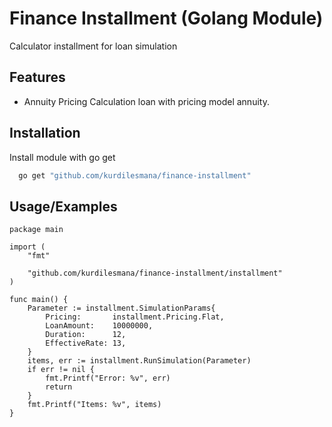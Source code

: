 # Finance Installment (Golang Module)
Calculator installment for loan simulation

## Features 
- Annuity Pricing
Calculation loan with pricing model annuity.



## Installation

Install module with go get

```bash
  go get "github.com/kurdilesmana/finance-installment"
```

## Usage/Examples

```golang
package main

import (
	"fmt"

	"github.com/kurdilesmana/finance-installment/installment"
)

func main() {
	Parameter := installment.SimulationParams{
		Pricing:       installment.Pricing.Flat,
		LoanAmount:    10000000,
		Duration:      12,
		EffectiveRate: 13,
	}
	items, err := installment.RunSimulation(Parameter)
	if err != nil {
		fmt.Printf("Error: %v", err)
		return
	}
	fmt.Printf("Items: %v", items)
}

```

